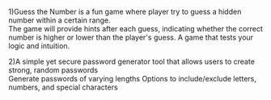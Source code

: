 1)Guess the Number is a fun game where player try to guess a hidden number within a certain range.  
  The game will provide hints after each guess, indicating whether the correct number is higher or lower than the player's guess.
  A game that tests your logic and intuition.  
  
2)A simple yet secure password generator tool that allows users to create strong, random passwords  
  Generate passwords of varying lengths
  Options to include/exclude letters, numbers, and special characters
 
